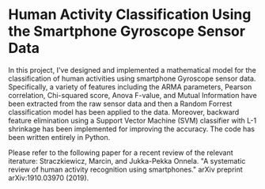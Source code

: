 # Human Activity Classification Using the Smartphone Gyroscope Sensor Data

In this project, I've designed and implemented a mathematical model for the classification of human activities using smartphone Gyroscope sensor data. Specifically, a variety of features including the ARMA parameters, Pearson correlation, Chi-squared score, Anova F-value, and Mutual Information have been extracted from the raw sensor data and then a Random Forrest classification model has been applied to the data. Moreover, backward feature elimination using a Support Vector Machine (SVM) classifier with L-1 shrinkage has been implemented for improving the accuracy. The code has been written entirely in Python.

Please refer to the following paper for a recent review of the relevant iterature:
Straczkiewicz, Marcin, and Jukka-Pekka Onnela. "A systematic review of human activity recognition using smartphones." arXiv preprint arXiv:1910.03970 (2019).

